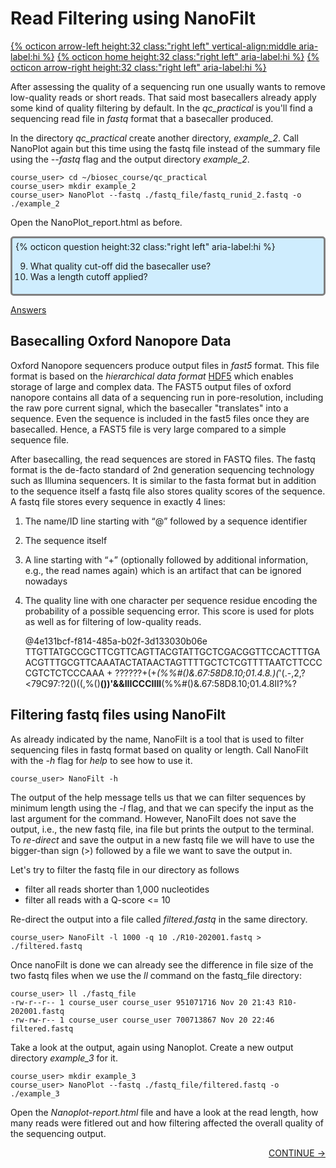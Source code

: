 # Read Filtering using NanoFilt

[{% octicon arrow-left height:32 class:"right left" vertical-align:middle aria-label:hi %}](QC_N.md) [{% octicon home height:32 class:"right left" aria-label:hi %}](index.md) [{% octicon arrow-right height:32 class:"right left" aria-label:hi %}](ASS.md)

After assessing the quality of a sequencing run one usually wants to remove low-quality reads or short reads. That said most basecallers already apply some kind of quality filtering by default.
In the *qc_practical* is you'll find a sequencing read file in *fastq* format that a basecaller produced. 

In the directory *qc_practical* create another directory, *example_2*. Call NanoPlot again but this time using the fastq file instead of the summary file using the *--fastq* flag and the output directory *example_2*.

    course_user> cd ~/biosec_course/qc_practical
    course_user> mkdir example_2
    course_user> NanoPlot --fastq ./fastq_file/fastq_runid_2.fastq -o ./example_2
 
Open the NanoPlot_report.html as before. 

<div style="background-color:#cfedfe;border-radius:5px;border-style:solid;border-color:gray;padding:5px">
  {% octicon question height:32 class:"right left" aria-label:hi %}
  <ol start=9>
    <li>What quality cut-off did the basecaller use?</li>
    <li>Was a length cutoff applied?</li>
  </ol>
</div>

[Answers](QC_ANS.md)

## Basecalling Oxford Nanopore Data

Oxford Nanopore sequencers produce output files in *fast5* format. This file format is based on the *hierarchical data format* [HDF5](https://en.wikipedia.org/wiki/Hierarchical_Data_Format) which enables storage of large and complex data. The FAST5 output files of oxford nanopore contains all data of a sequencing run in pore-resolution, including the raw pore current signal, which the basecaller "translates" into a sequence. Even the sequence is included in the fast5 files once they are basecalled. Hence, a FAST5 file is very large compared to a simple sequence file.

After basecalling, the read sequences are stored in FASTQ files. The fastq format is the de-facto standard of 2nd generation sequencing technology such as Illumina sequencers. It is similar to the fasta format but in addition to the sequence itself a fastq file also stores quality scores of the sequence. A fastq file stores every sequence in exactly 4 lines:
 1. The name/ID line starting with “@” followed by a sequence identifier
 2. The sequence itself
 3. A line starting with “+” (optionally followed by additional information, e.g., the read names again) which is an artifact that can be ignored nowadays
 4. The quality line with one character per sequence residue encoding the probability of a possible sequencing error. This score is used for plots as well as for filtering of low-quality reads. 

    @4e131bcf-f814-485a-b02f-3d133030b06e
    TTGTTATGCCGCTTCGTTCAGTTACGTATTGCTCGACGGTTCCACTTTGAACGTTTGCGTTCAAATACTATAACTAGTTTTGCTCTCGTTTTAATCTTCCCCGTCTCTCCCAAA
    +
    ??????+(+*(%%#()&.67:58D8.10;01.4.8.)(*'(.-,2,?<79C97:?2()((,%()**())'&&IIICCCIIII**(%%#()&.67:58D8.10;01.4.8II?%?



## Filtering fastq files using NanoFilt

As already indicated by the name, NanoFilt is a tool that is used to filter sequencing files in fastq format based on quality or length. Call NanoFilt with the *-h* flag for *help* to see how to use it.

    course_user> NanoFilt -h

The output of the help message tells us that we can filter sequences by minimum length using the *-l* flag, and that we can specify the input as the last argument for the command. However, NanoFilt does not save the output, i.e., the new fastq file, ina  file but prints the output to the terminal. To *re-direct* and save the output in a new fastq file we will have to use the bigger-than sign (>) followed by a file we want to save the output in. 

Let's try to filter the fastq file in our directory as follows
 * filter all reads shorter than 1,000 nucleotides
 * filter all reads with a Q-score <= 10

Re-direct the output into a file called *filtered.fastq* in the same directory.

    course_user> NanoFilt -l 1000 -q 10 ./R10-202001.fastq > ./filtered.fastq

Once nanoFilt is done we can already see the difference in file size of the two fastq files when we use the *ll* command on the fastq_file directory:

    course_user> ll ./fastq_file
    -rw-r--r-- 1 course_user course_user 951071716 Nov 20 21:43 R10-202001.fastq 
    -rw-rw-r-- 1 course_user course_user 700713867 Nov 20 22:46 filtered.fastq

Take a look at the output, again using Nanoplot. Create a new output directory *example_3* for it.

    course_user> mkdir example_3
    course_user> NanoPlot --fastq ./fastq_file/filtered.fastq -o ./example_3

Open the *Nanoplot-report.html* file and have a look at the read length, how many reads were fitlered out and how filtering affected the overall quality of the sequencing output.


<p align="right"><a href="https://bluemountainsanalytics.github.io/bma_ont_biosec_2022/ASS.html">CONTINUE -></a>
</p>
